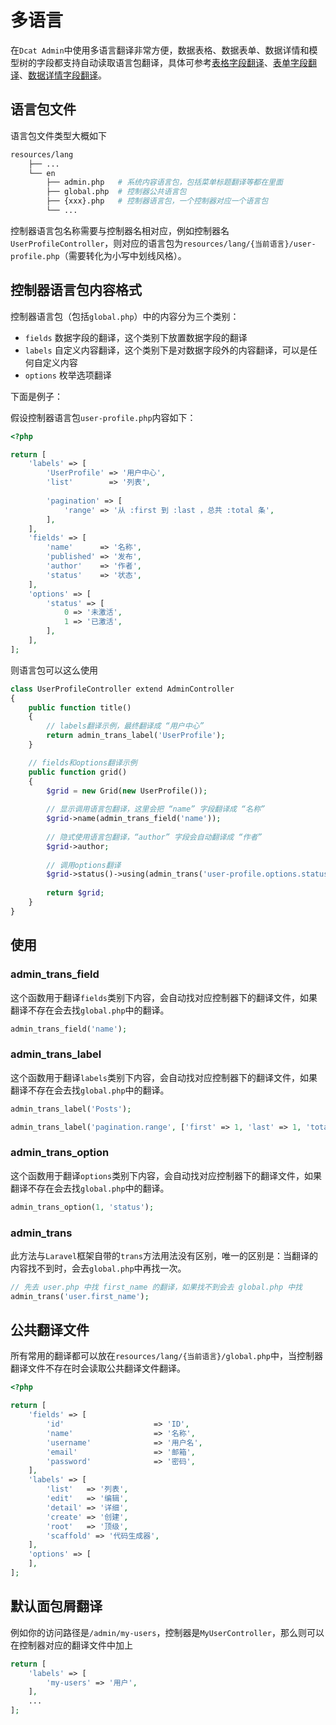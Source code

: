 # 多语言

在`Dcat Admin`中使用多语言翻译非常方便，数据表格、数据表单、数据详情和模型树的字段都支持自动读取语言包翻译，具体可参考[表格字段翻译](model-grid-trans.md)、[表单字段翻译](model-form-trans.md)、[数据详情字段翻译](model-show-trans.md)。


## 语言包文件

语言包文件类型大概如下

```bash
resources/lang
    ├── ...
    └── en
        ├── admin.php   # 系统内容语言包，包括菜单标题翻译等都在里面
        ├── global.php  # 控制器公共语言包
        ├── {xxx}.php   # 控制器语言包，一个控制器对应一个语言包
        └── ...         
```


控制器语言包名称需要与控制器名相对应，例如控制器名`UserProfileController`，则对应的语言包为`resources/lang/{当前语言}/user-profile.php`（需要转化为小写中划线风格）。



## 控制器语言包内容格式

控制器语言包（包括`global.php`）中的内容分为三个类别：

- `fields` 数据字段的翻译，这个类别下放置数据字段的翻译
- `labels` 自定义内容翻译，这个类别下是对数据字段外的内容翻译，可以是任何自定义内容
- `options` 枚举选项翻译

下面是例子：


假设控制器语言包`user-profile.php`内容如下：
```php
<?php 

return [
    'labels' => [
        'UserProfile' => '用户中心',
        'list'        => '列表',
        
        'pagination' => [
            'range' => '从 :first 到 :last ，总共 :total 条',
        ],
    ],
    'fields' => [
        'name'      => '名称',
        'published' => '发布',
        'author'    => '作者',
        'status'    => '状态',
    ],
    'options' => [
        'status' => [
            0 => '未激活',
            1 => '已激活',
        ],
    ],
];
```

则语言包可以这么使用

```php
class UserProfileController extend AdminController
{
    public function title()
    {
        // labels翻译示例，最终翻译成 “用户中心”
        return admin_trans_label('UserProfile');    
    }

    // fields和options翻译示例
    public function grid()
    {
        $grid = new Grid(new UserProfile());
        
        // 显示调用语言包翻译，这里会把 “name” 字段翻译成 “名称”
        $grid->name(admin_trans_field('name'));
        
        // 隐式使用语言包翻译，“author” 字段会自动翻译成 “作者”
        $grid->author;
        
        // 调用options翻译
        $grid->status()->using(admin_trans('user-profile.options.status'));
        
        return $grid;
    }
}
```



## 使用

### admin_trans_field
这个函数用于翻译`fields`类别下内容，会自动找对应控制器下的翻译文件，如果翻译不存在会去找`global.php`中的翻译。
```php
admin_trans_field('name');
```

### admin_trans_label
这个函数用于翻译`labels`类别下内容，会自动找对应控制器下的翻译文件，如果翻译不存在会去找`global.php`中的翻译。
```php
admin_trans_label('Posts');

admin_trans_label('pagination.range', ['first' => 1, 'last' => 1, 'total' => 0]);
```

### admin_trans_option
这个函数用于翻译`options`类别下内容，会自动找对应控制器下的翻译文件，如果翻译不存在会去找`global.php`中的翻译。
```php
admin_trans_option(1, 'status');
```

### admin_trans
此方法与`Laravel`框架自带的`trans`方法用法没有区别，唯一的区别是：当翻译的内容找不到时，会去`global.php`中再找一次。
```php
// 先去 user.php 中找 first_name 的翻译，如果找不到会去 global.php 中找
admin_trans('user.first_name');
```

## 公共翻译文件
所有常用的翻译都可以放在`resources/lang/{当前语言}/global.php`中，当控制器翻译文件不存在时会读取公共翻译文件翻译。

```php
<?php

return [
    'fields' => [
        'id'                    => 'ID',
        'name'                  => '名称',
        'username'              => '用户名',
        'email'                 => '邮箱',
        'password'              => '密码',
    ],
    'labels' => [
        'list'   => '列表',
        'edit'   => '编辑',
        'detail' => '详细',
        'create' => '创建',
        'root'   => '顶级',
        'scaffold' => '代码生成器',
    ],
    'options' => [
    ],
];
```


## 默认面包屑翻译

例如你的访问路径是`/admin/my-users`，控制器是`MyUserController`，那么则可以在控制器对应的翻译文件中加上

```php
return [
    'labels' => [
        'my-users' => '用户',
    ],
    ...
];
```


